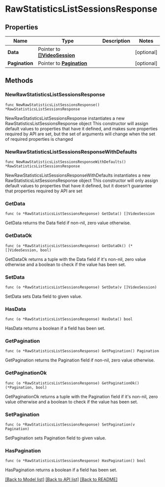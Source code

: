 # RawStatisticsListSessionsResponse

## Properties

Name | Type | Description | Notes
------------ | ------------- | ------------- | -------------
**Data** | Pointer to [**[]VideoSession**](VideoSession.md) |  | [optional] 
**Pagination** | Pointer to [**Pagination**](pagination.md) |  | [optional] 

## Methods

### NewRawStatisticsListSessionsResponse

`func NewRawStatisticsListSessionsResponse() *RawStatisticsListSessionsResponse`

NewRawStatisticsListSessionsResponse instantiates a new RawStatisticsListSessionsResponse object
This constructor will assign default values to properties that have it defined,
and makes sure properties required by API are set, but the set of arguments
will change when the set of required properties is changed

### NewRawStatisticsListSessionsResponseWithDefaults

`func NewRawStatisticsListSessionsResponseWithDefaults() *RawStatisticsListSessionsResponse`

NewRawStatisticsListSessionsResponseWithDefaults instantiates a new RawStatisticsListSessionsResponse object
This constructor will only assign default values to properties that have it defined,
but it doesn't guarantee that properties required by API are set

### GetData

`func (o *RawStatisticsListSessionsResponse) GetData() []VideoSession`

GetData returns the Data field if non-nil, zero value otherwise.

### GetDataOk

`func (o *RawStatisticsListSessionsResponse) GetDataOk() (*[]VideoSession, bool)`

GetDataOk returns a tuple with the Data field if it's non-nil, zero value otherwise
and a boolean to check if the value has been set.

### SetData

`func (o *RawStatisticsListSessionsResponse) SetData(v []VideoSession)`

SetData sets Data field to given value.

### HasData

`func (o *RawStatisticsListSessionsResponse) HasData() bool`

HasData returns a boolean if a field has been set.

### GetPagination

`func (o *RawStatisticsListSessionsResponse) GetPagination() Pagination`

GetPagination returns the Pagination field if non-nil, zero value otherwise.

### GetPaginationOk

`func (o *RawStatisticsListSessionsResponse) GetPaginationOk() (*Pagination, bool)`

GetPaginationOk returns a tuple with the Pagination field if it's non-nil, zero value otherwise
and a boolean to check if the value has been set.

### SetPagination

`func (o *RawStatisticsListSessionsResponse) SetPagination(v Pagination)`

SetPagination sets Pagination field to given value.

### HasPagination

`func (o *RawStatisticsListSessionsResponse) HasPagination() bool`

HasPagination returns a boolean if a field has been set.


[[Back to Model list]](../README.md#documentation-for-models) [[Back to API list]](../README.md#documentation-for-api-endpoints) [[Back to README]](../README.md)


